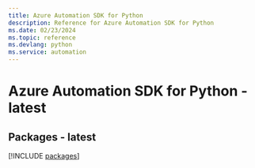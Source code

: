 ```yaml
---
title: Azure Automation SDK for Python
description: Reference for Azure Automation SDK for Python
ms.date: 02/23/2024
ms.topic: reference
ms.devlang: python
ms.service: automation
---
```

# Azure Automation SDK for Python - latest
## Packages - latest
[!INCLUDE [packages](automation-index.md)]